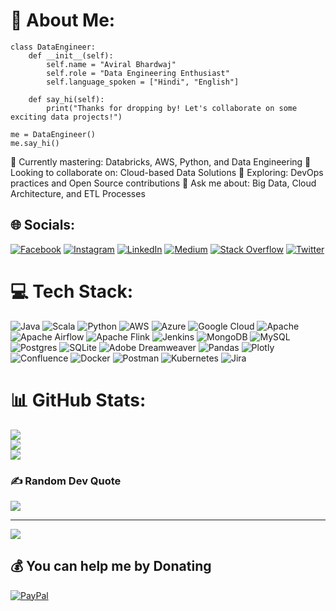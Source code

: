 # 💫 About Me:

```
class DataEngineer:
    def __init__(self):
        self.name = "Aviral Bhardwaj"
        self.role = "Data Engineering Enthusiast"
        self.language_spoken = ["Hindi", "English"]

    def say_hi(self):
        print("Thanks for dropping by! Let's collaborate on some exciting data projects!")

me = DataEngineer()
me.say_hi()

```
🔭 Currently mastering: Databricks, AWS, Python, and Data Engineering
👯 Looking to collaborate on: Cloud-based Data Solutions
🌱 Exploring: DevOps practices and Open Source contributions
💬 Ask me about: Big Data, Cloud Architecture, and ETL Processes


## 🌐 Socials:
[![Facebook](https://img.shields.io/badge/Facebook-%231877F2.svg?logo=Facebook&logoColor=white)](https://facebook.com/aviral.bhardwaj.585) [![Instagram](https://img.shields.io/badge/Instagram-%23E4405F.svg?logo=Instagram&logoColor=white)](https://instagram.com/aviralbhardwaj_ji) [![LinkedIn](https://img.shields.io/badge/LinkedIn-%230077B5.svg?logo=linkedin&logoColor=white)](https://linkedin.com/in/aviralb) [![Medium](https://img.shields.io/badge/Medium-12100E?logo=medium&logoColor=white)](https://siraviralbhardwaj.medium.com/) [![Stack Overflow](https://img.shields.io/badge/-Stackoverflow-FE7A16?logo=stack-overflow&logoColor=white)](https://stackoverflow.com/users/12117162/aviral-bhardwaj) [![Twitter](https://img.shields.io/badge/Twitter-%231DA1F2.svg?logo=Twitter&logoColor=white)](https://twitter.com/@ardb40)


# 💻 Tech Stack:
![Java](https://img.shields.io/badge/java-%23ED8B00.svg?style=for-the-badge&logo=java&logoColor=white) ![Scala](https://img.shields.io/badge/scala-%23DC322F.svg?style=for-the-badge&logo=scala&logoColor=white) ![Python](https://img.shields.io/badge/python-3670A0?style=for-the-badge&logo=python&logoColor=ffdd54) ![AWS](https://img.shields.io/badge/AWS-%23FF9900.svg?style=for-the-badge&logo=amazon-aws&logoColor=white) ![Azure](https://img.shields.io/badge/azure-%230072C6.svg?style=for-the-badge&logo=azure-devops&logoColor=white) ![Google Cloud](https://img.shields.io/badge/Google%20Cloud-%234285F4.svg?style=for-the-badge&logo=google-cloud&logoColor=white) ![Apache](https://img.shields.io/badge/apache-%23D42029.svg?style=for-the-badge&logo=apache&logoColor=white) ![Apache Airflow](https://img.shields.io/badge/Apache%20Airflow-017CEE?style=for-the-badge&logo=Apache%20Airflow&logoColor=white) ![Apache Flink](https://img.shields.io/badge/Apache%20Flink-E6526F?style=for-the-badge&logo=Apache%20Flink&logoColor=white) ![Jenkins](https://img.shields.io/badge/jenkins-%232C5263.svg?style=for-the-badge&logo=jenkins&logoColor=white) ![MongoDB](https://img.shields.io/badge/MongoDB-%234ea94b.svg?style=for-the-badge&logo=mongodb&logoColor=white) ![MySQL](https://img.shields.io/badge/mysql-%2300f.svg?style=for-the-badge&logo=mysql&logoColor=white) ![Postgres](https://img.shields.io/badge/postgres-%23316192.svg?style=for-the-badge&logo=postgresql&logoColor=white) ![SQLite](https://img.shields.io/badge/sqlite-%2307405e.svg?style=for-the-badge&logo=sqlite&logoColor=white) ![Adobe Dreamweaver](https://img.shields.io/badge/Adobe%20Dreamweaver-FF61F6.svg?style=for-the-badge&logo=Adobe%20Dreamweaver&logoColor=white)  ![Pandas](https://img.shields.io/badge/pandas-%23150458.svg?style=for-the-badge&logo=pandas&logoColor=white) ![Plotly](https://img.shields.io/badge/Plotly-%233F4F75.svg?style=for-the-badge&logo=plotly&logoColor=white) ![Confluence](https://img.shields.io/badge/confluence-%23172BF4.svg?style=for-the-badge&logo=confluence&logoColor=white) ![Docker](https://img.shields.io/badge/docker-%230db7ed.svg?style=for-the-badge&logo=docker&logoColor=white) ![Postman](https://img.shields.io/badge/Postman-FF6C37?style=for-the-badge&logo=postman&logoColor=white) ![Kubernetes](https://img.shields.io/badge/kubernetes-%23326ce5.svg?style=for-the-badge&logo=kubernetes&logoColor=white) ![Jira](https://img.shields.io/badge/jira-%230A0FFF.svg?style=for-the-badge&logo=jira&logoColor=white) 

# 📊 GitHub Stats:
![](https://github-readme-stats.vercel.app/api?username=aviral-bhardwaj&theme=default&hide_border=false&include_all_commits=true&count_private=true)<br/>
![](https://github-readme-streak-stats.herokuapp.com/?user=aviral-bhardwaj&theme=default&hide_border=false)<br/>
![](https://github-readme-stats.vercel.app/api/top-langs/?username=aviral-bhardwaj&theme=default&hide_border=false&include_all_commits=true&count_private=true&layout=compact)

### ✍️ Random Dev Quote
![](https://quotes-github-readme.vercel.app/api?type=horizontal&theme=merko)


---
[![](https://visitcount.itsvg.in/api?id=aviral-bhardwaj&icon=0&color=1)](https://visitcount.itsvg.in)

  ## 💰 You can help me by Donating
  [![PayPal](https://img.shields.io/badge/PayPal-00457C?style=for-the-badge&logo=paypal&logoColor=white)](https://paypal.me/aviralbhardwaj) 

  
<!-- Proudly created with GPRM ( https://gprm.itsvg.in ) -->
